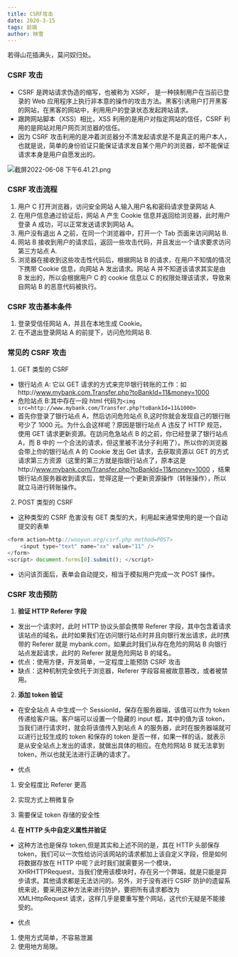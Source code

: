 ```yaml
---
title: CSRF攻击
date: 2020-3-15
tags: 前端
author: 映雪
---
```


若得山花插满头，莫问奴归处。

<!--more-->

### CSRF 攻击

- CSRF 是跨站请求伪造的缩写，也被称为 XSRF， 是一种挟制用户在当前已登录的 Web 应用程序上执行非本意的操作的攻击方法。黑客引诱用户打开黑客的网站，在黑客的网站中，利用用户的登录状态发起跨站请求。
- 跟跨网站脚本（XSS）相比，XSS 利用的是用户对指定网站的信任，CSRF 利用的是网站对用户网页浏览器的信任。
- 因为 CSRF 攻击利用的是冲着浏览器分不清发起请求是不是真正的用户本人，也就是说，简单的身份验证只能保证请求发自某个用户的浏览器，却不能保证请求本身是用户自愿发出的。

![截屏2022-06-08 下午6.41.21.png](/images/2022/06/08/eQ5CcRromiMTAh4.png)

### CSRF 攻击流程

1. 用户 C 打开浏览器，访问安全网站 A,输入用户名和密码请求登录网站 A.
2. 在用户信息通过验证后，网站 A 产生 Cookie 信息并返回给浏览器，此时用户登录 A 成功，可以正常发送请求到网站 A。
3. 用户没有退出 A 之前，在同一个浏览器中，打开一个 Tab 页面来访问网站 B.
4. 网站 B 接收到用户的请求后，返回一些攻击代码，并且发出一个请求要求访问第三方站点 A.
5. 浏览器在接收到这些攻击性代码后，根据网站 B 的请求，在用户不知情的情况下携带 Cookie 信息，向网站 A 发出请求。网站 A 并不知道该请求其实是由 B 发出的，所以会根据用户 C 的 cookie 信息以 C 的权限处理该请求，导致来自网站 B 的恶意代码被执行。

### CSRF 攻击基本条件

1. 登录受信任网站 A，并且在本地生成 Cookie。
2. 在不退出登录网站 A 的前提下，访问危险网站 B.

### 常见的 CSRF 攻击

1. GET 类型的 CSRF

- 银行站点 A: 它以 GET 请求的方式来完毕银行转账的工作：如http://www.mybank.com.Transfer.php?toBankId=11&money=1000
- 危险站点 B:其中存在一段 html 代码为`<img src=http://www.mybank.com/Transfer.php?toBankId=11&1000>`
- 首先你登录了银行站点 A，然后访问危险站点 B,这时你就会发现自己的银行账号少了 1000 元。为什么会这样呢？原因是银行站点 A 违反了 HTTP 规范，使用 GET 请求更新资源。在訪问危急站点 B 的之前，你已经登录了银行站点 A，而 B 中的 一个合法的请求，但这里被不法分子利用了）。所以你的浏览器会带上你的银行站点 A 的 Cookie 发出 Get 请求，去获取资源以 GET 的方式请求第三方资源（这里的第三方就是指银行站点了，原本这是http://www.mybank.com/Transfer.php?toBankId=11&money=1000 ，结果银行站点服务器收到请求后，觉得这是一个更新资源操作（转账操作），所以就立马进行转账操作。

2. POST 类型的 CSRF

- 这种类型的 CSRF 危害没有 GET 类型的大，利用起来通常使用的是一个自动提交的表单

```js
<form action=http://wooyun.org/csrf.php method=POST>
    <input type="text" name="xx" value="11" />
</form>
<script> document.forms[0].submit(); </script>
```

- 访问该页面后，表单会自动提交，相当于模拟用户完成一次 POST 操作。

### CSRF 攻击预防

1. **验证 HTTP Referer 字段**

- 发出一个请求时，此时 HTTP 协议头部会携带 Referer 字段，其中包含着请求该站点的域名，此时如果我们在访问银行站点时并且向银行发出请求，此时携带的 Referer 就是 mybank.com，如果此时我们从存在危险的网站 B 向银行站点发起请求，此时的 Referer 就是危险网站 B 的域名。
- 优点：使用方便，开发简单，一定程度上能预防 CSRF 攻击
- 缺点：这种机制完全依托于浏览器，Referer 字段容易被故意篡改，或者被禁用。

2. **添加 token 验证**

- 在安全站点 A 中生成一个 SessionId，保存在服务器端，该值可以作为 token 传递给客户端。客户端可以设置一个隐藏的 input 框，其中的值为该 token，当我们进行请求时，就会将该值传入到站点 A 的服务器，此时在服务器端就可以进行比较生成的 token 和保存的 token 是否一样，如果一样的话，就表示是从安全站点上发出的请求，就做出具体的相应。在危险网站 B 就无法拿到 token，所以也就无法进行正确的请求了。

- 优点

1. 安全程度比 Referer 更高
2. 实现方式上稍微复杂
3. 需要保证 token 存储的安全性

3. **在 HTTP 头中自定义属性并验证**

- 这种方法也是保存 token,但是其实和上述不同的是，其在 HTTP 头部保存 token，我们可以一次性给访问该网站的请求都加上该自定义字段，但是如何将数据存放在 HTTP 中呢？此时我们就需要另一个模块，XHRHTTPRequest，当我们使用该模块时，存在另一个弊端，就是只能是异步请求。其他请求都是无法访问的。另外，对于没有进行 CSRF 防护的遗留系统来说，要采用这种方法来进行防护，要把所有请求都改为 XMLHttpRequest 请求，这样几乎是要重写整个网站，这代价无疑是不能接受的。

- 优点

1. 使用方式简单，不容易泄漏
2. 使用地方局限。
